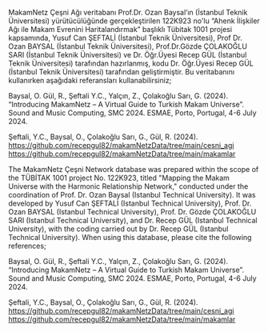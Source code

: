 MakamNetz Çeşni Ağı veritabanı Prof.Dr. Ozan Baysal’ın (İstanbul Teknik Üniversitesi) yürütücülüğünde gerçekleştirilen 122K923 no'lu “Ahenk İlişkiler Ağı ile Makam Evrenini Haritalandırmak” başlıklı Tübitak 1001 projesi kapsamında, Yusuf Can ŞEFTALİ (İstanbul Teknik Üniversitesi), Prof Dr. Ozan BAYSAL (İstanbul Teknik Üniversitesi),  Prof.Dr.Gözde ÇOLAKOĞLU SARI (İstanbul Teknik Üniversitesi) ve Dr. Öğr.Üyesi Recep GÜL (İstanbul Teknik Üniversitesi) tarafından hazırlanmış, kodu Dr. Öğr.Üyesi Recep GÜL (İstanbul Teknik Üniversitesi) tarafından geliştirmiştir. Bu veritabanını kullanırken aşağıdaki referansları kullanabilirsiniz;

Baysal, O. Gül, R., Şeftali Y.C., Yalçın, Z., Çolakoğlu Sarı, G. (2024). “Introducing MakamNetz – A Virtual Guide to Turkish Makam Universe”.  Sound and Music Computing, SMC 2024. ESMAE, Porto, Portugal, 4-6 July 2024.

Şeftali, Y.C., Baysal, O., Çolakoğlu Sarı, G., Gül, R. (2024).   
https://github.com/recepgul82/makamNetzData/tree/main/cesni_agi
https://github.com/recepgul82/makamNetzData/tree/main/makamlar


The MakamNetz Çeşni Network database was prepared within the scope of the TÜBİTAK 1001 project No. 122K923, titled "Mapping the Makam Universe with the Harmonic Relationship Network," conducted under the coordination of Prof. Dr. Ozan Baysal (Istanbul Technical University). It was developed by Yusuf Can ŞEFTALİ (Istanbul Technical University), Prof. Dr. Ozan BAYSAL (Istanbul Technical University), Prof. Dr. Gözde ÇOLAKOĞLU SARI (Istanbul Technical University), and Dr. Recep GÜL (Istanbul Technical University), with the coding carried out by Dr. Recep GÜL (Istanbul Technical University). When using this database, please cite the following references;

Baysal, O. Gül, R., Şeftali Y.C., Yalçın, Z., Çolakoğlu Sarı, G. (2024). “Introducing MakamNetz – A Virtual Guide to Turkish Makam Universe”.  Sound and Music Computing, SMC 2024. ESMAE, Porto, Portugal, 4-6 July 2024.

Şeftali, Y.C., Baysal, O., Çolakoğlu Sarı, G., Gül, R. (2024).   
https://github.com/recepgul82/makamNetzData/tree/main/cesni_agi
https://github.com/recepgul82/makamNetzData/tree/main/makamlar


